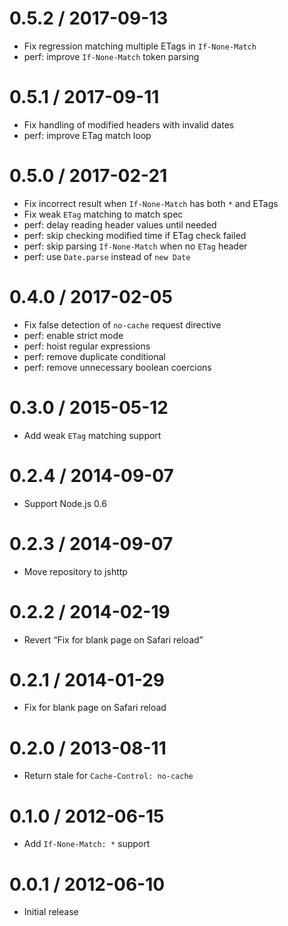 0.5.2 / 2017-09-13
==================

-   Fix regression matching multiple ETags in `If-None-Match`
-   perf: improve `If-None-Match` token parsing

0.5.1 / 2017-09-11
==================

-   Fix handling of modified headers with invalid dates
-   perf: improve ETag match loop

0.5.0 / 2017-02-21
==================

-   Fix incorrect result when `If-None-Match` has both `*` and ETags
-   Fix weak `ETag` matching to match spec
-   perf: delay reading header values until needed
-   perf: skip checking modified time if ETag check failed
-   perf: skip parsing `If-None-Match` when no `ETag` header
-   perf: use `Date.parse` instead of `new Date`

0.4.0 / 2017-02-05
==================

-   Fix false detection of `no-cache` request directive
-   perf: enable strict mode
-   perf: hoist regular expressions
-   perf: remove duplicate conditional
-   perf: remove unnecessary boolean coercions

0.3.0 / 2015-05-12
==================

-   Add weak `ETag` matching support

0.2.4 / 2014-09-07
==================

-   Support Node.js 0.6

0.2.3 / 2014-09-07
==================

-   Move repository to jshttp

0.2.2 / 2014-02-19
==================

-   Revert “Fix for blank page on Safari reload”

0.2.1 / 2014-01-29
==================

-   Fix for blank page on Safari reload

0.2.0 / 2013-08-11
==================

-   Return stale for `Cache-Control: no-cache`

0.1.0 / 2012-06-15
==================

-   Add `If-None-Match: *` support

0.0.1 / 2012-06-10
==================

-   Initial release
